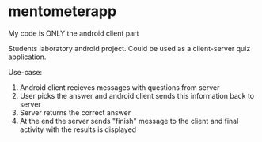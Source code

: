 mentometerapp
=============

My code is ONLY the android client part

Students laboratory android project. Could be used as a client-server quiz application.

Use-case:

1. Android client recieves messages with questions from server
2. User picks the answer and android client sends this information back to server
3. Server returns the correct answer
4. At the end the server sends "finish" message to the client and final activity with the results is displayed